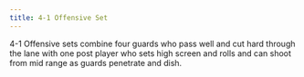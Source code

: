 ```yaml
---
title: 4-1 Offensive Set
---
```

4-1 Offensive sets combine four guards who pass well and cut hard through the lane with one post player who sets high screen and rolls and can shoot from mid range as guards penetrate and dish.